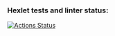 ### Hexlet tests and linter status:
[![Actions Status](https://github.com/DanatN5/python-project-83/actions/workflows/hexlet-check.yml/badge.svg)](https://github.com/DanatN5/python-project-83/actions)